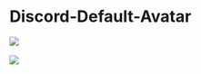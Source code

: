 # Discord-Default-Avatar

[![](https://www.codefactor.io/repository/github/HideakiAtsuyo/Discord-Default-Avatar/badge)](https://www.codefactor.io/repository/github/HideakiAtsuyo/Discord-Default-Avatar)<br><br>![](https://i.imgur.com/8MRWOi7.gif)
